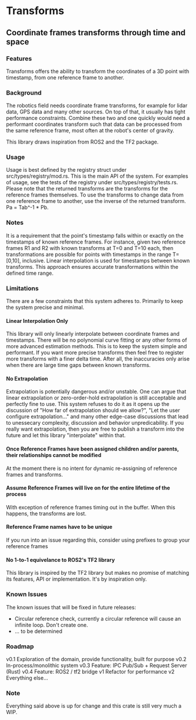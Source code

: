 # Transforms

## Coordinate frames transforms through time and space

### Features
Transforms offers the ability to transform the coordinates of a 3D point with timestamp, from one reference frame to another.

### Background
The robotics field needs coordinate frame transforms, for example for lidar data, GPS data and many other sources. On top of that, it usually has tight performance constraints. Combine these two and one quickly would need a performant coordinates transform such that data can be processed from the same reference frame, most often at the robot's center of gravity. 

This library draws inspiration from ROS2 and the TF2 package. 

### Usage

Usage is best defined by the registry struct under src/types/registry/mod.rs. This is the main API of the system. For examples of usage, see the tests of the registry under src/types/registry/tests.rs. Please note that the returned transforms are the transforms for the reference frames themselves. To use the transforms to change data from one reference frame to another, use the inverse of the returned transform. Pa = Tab^-1 * Pb.

### Notes
It is a requirement that the point's timestamp falls within or exactly on the timestamps of known reference frames. For instance, given two reference frames R1 and R2 with known transforms at T=0 and T=10 each, then transformations are possible for points with timestamps in the range T=[0,10], inclusive. Linear interpolation is used for timestamps between known transforms. This approach ensures accurate transformations within the defined time range.

### Limitations
There are a few constraints that this system adheres to. Primarily to keep the system precise and minimal.

#### Linear Interpolation Only
This library will only linearly interpolate between coordinate frames and timestamps. There will be no polynomial curve fitting or any other forms of more advanced estimation methods. This is to keep the system simple and performant. If you want more precise transforms then feel free to register more transforms with a finer delta time. After all, the inaccuracies only arise when there are large time gaps between known transforms.

#### No Extrapolation
Extrapolation is potentially dangerous and/or unstable. One can argue that linear extrapolation or zero-order-hold extrapolation is still acceptable and perfectly fine to use. This system refuses to do it as it opens up the discussion of "How far of extrapolation should we allow?", "Let the user configure extrapolation..." and many other edge-case discussions that lead to unessecary complexity, discussion and behavior unpredicability. If you really want extrapolation, then you are free to publish a transform into the future and let this library "interpolate" within that.

#### Once Reference Frames have been assigned children and/or parents, their relationships cannot be modified
At the moment there is no intent for dynamic re-assigning of reference frames and transforms.

#### Assume Reference Frames will live on for the entire lifetime of the process
With exception of reference frames timing out in the buffer. When this happens, the transforms are lost.

#### Reference Frame names have to be unique
If you run into an issue regarding this, consider using prefixes to group your reference frames

#### No 1-to-1 equivelance to ROS2's TF2 library
This library is inspired by the TF2 library but makes no promise of matching its features, API or implementation. It's by inspiration only.

### Known Issues
The known issues that will be fixed in future releases: 
- Circular reference check, currently a circular reference will cause an infinite loop. Don't create one. 
- ... to be determined

### Roadmap

v0.1 Exploration of the domain, provide functionality, built for purpose
v0.2 In-process/monolithic system
v0.3 Feature: IPC Pub/Sub + Request Server (Rust) 
v0.4 Feature: ROS2 / tf2 bridge
v1 Refactor for performance
v2 Everything else...


### Note
Everything said above is up for change and this crate is still very much a WIP.

